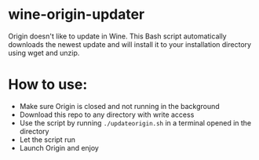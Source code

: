 # wine-origin-updater
Origin doesn't like to update in Wine. This Bash script automatically downloads the newest update and will install it to your installation directory using wget and unzip.

# How to use:
- Make sure Origin is closed and not running in the background
- Download this repo to any directory with write access
- Use the script by running `./updateorigin.sh` in a terminal opened in the directory
- Let the script run
- Launch Origin and enjoy